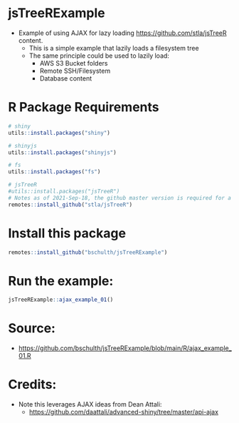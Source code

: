 # jsTreeRExample

- Example of using AJAX for lazy loading https://github.com/stla/jsTreeR content.
   - This is a simple example that lazily loads a filesystem tree
   - The same principle could be used to lazily load:
      - AWS S3 Bucket folders
      - Remote SSH/Filesystem
      - Database content

# R Package Requirements

```r
# shiny
utils::install.packages("shiny")

# shinyjs
utils::install.packages("shinyjs")

# fs
utils::install.packages("fs")

# jsTreeR
#utils::install.packages("jsTreeR")
# Notes as of 2021-Sep-18, the github master version is required for a bug fix
remotes::install_github("stla/jsTreeR")
```

# Install this package
```r
remotes::install_github("bschulth/jsTreeRExample")
```

# Run the example:
```r
jsTreeRExample::ajax_example_01()
```

# Source:

- https://github.com/bschulth/jsTreeRExample/blob/main/R/ajax_example_01.R

# Credits:

- Note this leverages AJAX ideas from Dean Attali:
   - https://github.com/daattali/advanced-shiny/tree/master/api-ajax
